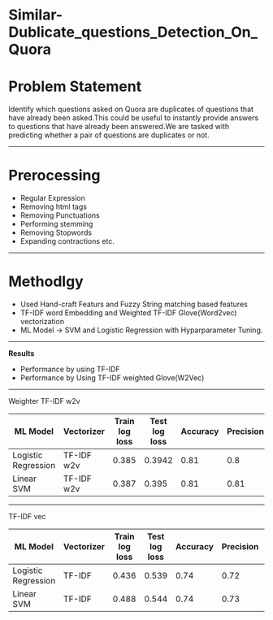 # Similar-Dublicate_questions_Detection_On_Quora


# **Problem Statement**
Identify which questions asked on Quora are duplicates of questions that have already been asked.This could be useful to instantly provide answers to questions that have already been answered.We are tasked with predicting whether a pair of questions are duplicates or not.

---

# **Prerocessing** 

* Regular Expression 
* Removing html tags
* Removing Punctuations
* Performing stemming
* Removing Stopwords
* Expanding contractions etc.
---

# **Methodlgy**

* Used Hand-craft Featurs and Fuzzy String matching based features 
* TF-IDF word Embedding and Weighted TF-IDF Glove(Word2vec) vectorization
* ML Model -> SVM and Logistic Regression with Hyparparameter Tuning.

---

**Results**
* Performance by using TF-IDF
* Performance by Using TF-IDF weighted Glove(W2Vec)

---
Weighter TF-IDF w2v


|       ML Model      | Vectorizer | Train log loss | Test log loss | Accuracy | Precision | recall | f1-score |
|---------------------|------------|----------------|---------------|----------|-----------|--------|----------|
| Logistic Regression | TF-IDF w2v |     0.385      |     0.3942    |   0.81   |    0.8    |  0.78  |   0.79   |
|      Linear SVM     | TF-IDF w2v |     0.387      |     0.395     |   0.81   |    0.81   |  0.78  |   0.79   |

---

 TF-IDF vec
 

|       ML Model      | Vectorizer | Train log loss | Test log loss | Accuracy | Precision | recall | f1-score |
|---------------------|------------|----------------|---------------|----------|-----------|--------|----------|
| Logistic Regression |  TF-IDF    |     0.436      |     0.539     |   0.74   |    0.72   |  0.69  |   0.7    |
|      Linear SVM     |  TF-IDF    |     0.488      |     0.544     |   0.74   |    0.73   |  0.69  |   0.69   |

